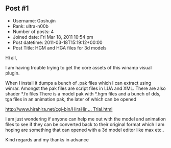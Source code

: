 ## Post #1
- Username: Goshujin
- Rank: ultra-n00b
- Number of posts: 4
- Joined date: Fri Mar 18, 2011 10:54 pm
- Post datetime: 2011-03-18T15:19:12+00:00
- Post Title: HGM and HGA files for 3d models

Hi all,

I am having trouble trying to get the core assets of this winamp visual plugin.

When I install it dumps a bunch of .pak files which I can extract using winrar.
Amongst the pak files are script files in LUA and XML.
There are also shader *.fx files 
There is a model pak with *.hgm files and a bunch of dds, tga files in an animation pak, the later of which can be opened 

[http://www.hirahira.net/cgi-bin/HiraHir ... Trial.html](http://www.hirahira.net/cgi-bin/HiraHiraNet/download_counter/downcon.cgi?down=http://www.hirahira.net/products/ringoTrial/ringoTrial_v5.zip&name=ringoTrial_v5.zip&hp=http://www.hirahira.net/products/ringoTrial/downloadTrial.html)

I am just wondering if anyone can help me out with the model and animation files to see if they can be converted back to their original format which I am hoping are something that can opened with a 3d model editor like max etc..

Kind regards and my thanks in advance
